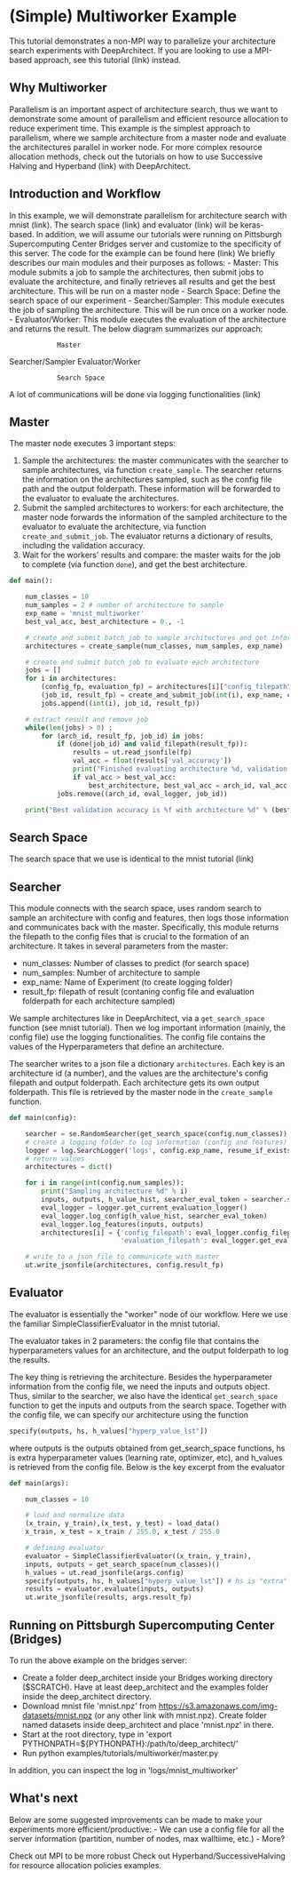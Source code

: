 (Simple) Multiworker Example
===============================
This tutorial demonstrates a non-MPI way to parallelize your architecture search experiments with DeepArchitect. If you are looking to use a MPI-based approach, see this tutorial (link) instead.

Why Multiworker
----------------
Parallelism is an important aspect of architecture search, thus we want to demonstrate some amount of parallelism and efficient resource allocation to reduce experiment time. This example is the simplest approach to parallelism, where we sample architecture from a master node and evaluate the architectures parallel in worker node. For more complex resource allocation methods, check out the tutorials on how to use Successive Halving and Hyperband (link) with DeepArchitect.

Introduction and Workflow
---------------------------
In this example, we will demonstrate parallelism for architecture search with mnist (link). The search space (link) and evaluator (link) will be keras-based. In addition, we will assume our tutorials were running on Pittsburgh Supercomputing Center Bridges server and customize to the specificity of this server. The code for the example can be found here (link)
We briefly describes our main modules and their purposes as follows:
    - Master: This module submits a job to sample the architectures, then submit jobs to evaluate the architecture, and finally retrieves all results and get the best architecture. This will be run on a master node
    - Search Space: Define the search space of our experiment
    - Searcher/Sampler: This module executes the job of sampling the architecture. This will be run once on a worker node.
    - Evaluator/Worker: This module executes the evaluation of the architecture and returns the result.
The below diagram summarizes our approach:

                Master

Searcher/Sampler     Evaluator/Worker

                Search Space

A lot of communications will be done via logging functionalities (link)

Master
-------
The master node executes 3 important steps:
1. Sample the architectures: the master communicates with the searcher to sample architectures, via function ```create_sample```. The searcher returns the information on the architectures sampled, such as the config file path and the output folderpath. These information will be forwarded to the evaluator to evaluate the architectures.
2. Submit the sampled architectures to workers: for each architecture, the master node forwards the information of the sampled architecture to the evaluator to evaluate the architecture, via function ```create_and_submit_job```. The evaluator returns a dictionary of results, including the validation accuracy.
3. Wait for the workers' results and compare: the master waits for the job to complete (via function ```done```), and get the best architecture.

```python
def main():

    num_classes = 10
    num_samples = 2 # number of architecture to sample
    exp_name = 'mnist_multiworker'
    best_val_acc, best_architecture = 0., -1

    # create and submit batch job to sample architectures and get information back
    architectures = create_sample(num_classes, num_samples, exp_name)

    # create and submit batch job to evaluate each architecture
    jobs = []
    for i in architectures:
        (config_fp, evaluation_fp) = architectures[i]["config_filepath"], architectures[i]["evaluation_filepath"]
        (job_id, result_fp) = create_and_submit_job(int(i), exp_name, config_fp, evaluation_fp)
        jobs.append((int(i), job_id, result_fp))

    # extract result and remove job
    while(len(jobs) > 0) :
        for (arch_id, result_fp, job_id) in jobs:
            if (done(job_id) and valid_filepath(result_fp)):
                results = ut.read_jsonfile(fp)
                val_acc = float(results['val_accuracy'])
                print("Finished evaluating architecture %d, validation accuracy is %f" % (arch_i, val_acc))
                if val_acc > best_val_acc:
                    best_architecture, best_val_acc = arch_id, val_acc
            jobs.remove((arch_id, eval_logger, job_id))

    print("Best validation accuracy is %f with architecture %d" % (best_val_acc, best_architecture))

```

Search Space
----------------
The search space that we use is identical to the mnist tutorial (link)

Searcher
----------
This module connects with the search space, uses random search to sample an architecture with config and features, then logs those information and communicates back with the master. Specifically, this module returns the filepath to the config files that is crucial to the formation of an architecture. It takes in several parameters from the master:
- num_classes: Number of classes to predict (for search space)
- num_samples: Number of architecture to sample
- exp_name: Name of Experiment (to create logging folder)
- result_fp: filepath of result (contaning config file and evaluation folderpath for each architecture sampled)

We sample architectures like in DeepArchitect, via a        ```get_search_space``` function (see mnist tutorial). Then we log important information (mainly, the config file) use the logging functionalities. The config file contains the values of the Hyperparameters that define an architecture.

The searcher writes to a json file a dictionary ```architectures```. Each key is an architecture id (a number), and the values are the architecture's config filepath and output folderpath. Each architecture gets its own output folderpath. This file is retrieved by the master node in the ```create_sample``` function.

```python
def main(config):

    searcher = se.RandomSearcher(get_search_space(config.num_classes)) # random searcher
    # create a logging folder to log information (config and features)
    logger = log.SearchLogger('logs', config.exp_name, resume_if_exists=True, create_parent_folders=True)
    # return values
    architectures = dict()

    for i in range(int(config.num_samples)):
        print("Sampling architecture %d" % i)
        inputs, outputs, h_value_hist, searcher_eval_token = searcher.sample()
        eval_logger = logger.get_current_evaluation_logger()
        eval_logger.log_config(h_value_hist, searcher_eval_token)
        eval_logger.log_features(inputs, outputs)
        architectures[i] = {'config_filepath': eval_logger.config_filepath,
                            'evaluation_filepath': eval_logger.get_evaluation_folderpath()}

    # write to a json file to communicate with master
    ut.write_jsonfile(architectures, config.result_fp)
```

Evaluator
----------
The evaluator is essentially the "worker" node of our workflow. Here we use the familiar SimpleClassifierEvaluator in the mnist tutorial.

The evaluator takes in 2 parameters: the config file that contains the hyperparameters values for an architecture, and the output folderpath to log the results.

The key thing is retrieving the architecture. Besides the hyperparameter information from the config file, we need the inputs and outputs object. Thus, similar to the searcher, we also have the identical ```get_search_space``` function to get the inputs and outputs from the search space. Together with the config file, we can specify our architecture using the function

```python
specify(outputs, hs, h_values["hyperp_value_lst"])
```

where outputs is the outputs obtained from get_search_space functions, hs is extra hyperparameter values (learning rate, optimizer, etc), and h_values is retrieved from the config file. Below is the key excerpt from the evaluator

```python
def main(args):

    num_classes = 10

    # load and normalize data
    (x_train, y_train),(x_test, y_test) = load_data()
    x_train, x_test = x_train / 255.0, x_test / 255.0

    # defining evaluator
    evaluator = SimpleClassifierEvaluator((x_train, y_train),                              num_classes, max_num_training_epochs=5)
    inputs, outputs = get_search_space(num_classes)()
    h_values = ut.read_jsonfile(args.config)
    specify(outputs, hs, h_values["hyperp_value_lst"]) # hs is "extra" hyperparameters
    results = evaluator.evaluate(inputs, outputs)
    ut.write_jsonfile(results, args.result_fp)
```

Running on Pittsburgh Supercomputing Center (Bridges)
-----------------------------------------------------
To run the above example on the bridges server:
- Create a folder deep_architect inside your Bridges working directory ($SCRATCH). Have at least deep_architect and the examples folder inside the deep_architect directory.
- Download mnist file 'mnist.npz' from https://s3.amazonaws.com/img-datasets/mnist.npz (or any other link with mnist.npz). Create folder named datasets inside deep_architect and place 'mnist.npz' in there.
- Start at the root directory, type in 'export PYTHONPATH=${PYTHONPATH}:/path/to/deep_architect/'
- Run python examples/tutorials/multiworker/master.py

In addition, you can inspect the log in 'logs/mnist_multiworker'

What's next
-------
Below are some suggested improvements can be made to make your experiments more efficient/productive:
    - We can use a config file for all the server information (partition, number of nodes, max walltiime, etc.)
    - More?

Check out MPI to be more robust
Check out Hyperband/SuccessiveHalving for resource allocation policies examples.






